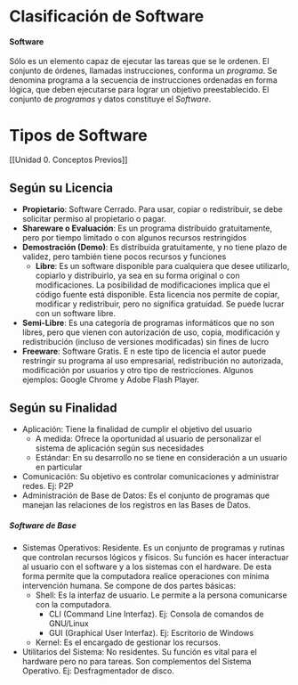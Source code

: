 # Clasificación de Software
#### Software
Sólo es un elemento capaz de ejecutar las tareas que se le ordenen. El conjunto de órdenes, llamadas instrucciones, conforma un _programa_.
Se denomina programa a la secuencia de instrucciones ordenadas en forma lógica, que deben ejecutarse para lograr un objetivo preestablecido. El conjunto de _programas_ y datos constituye el _Software_.

# Tipos de Software
[[Unidad 0. Conceptos Previos]]
## Según su Licencia
- **Propietario**: Software Cerrado. Para usar, copiar o redistribuir, se debe solicitar permiso al propietario o pagar.
- **Shareware o Evaluación**: Es un programa distribuido gratuitamente, pero por tiempo limitado o con algunos recursos restringidos
- **Demostración (Demo)**: Es distribuida gratuitamente, y no tiene plazo de validez, pero también tiene pocos recursos y funciones
	- **Libre**: Es un software disponible para cualquiera que desee utilizarlo, copiarlo y distribuirlo, ya sea en su forma original o con modificaciones. La posibilidad de modificaciones implica que el código fuente está disponible. Esta licencia nos permite de copiar, modificar y redistribuir, pero no significa gratuidad. Se puede lucrar con un software libre.
- **Semi-Libre**: Es una categoría de programas informáticos que no son libres, pero que vienen con autorización de uso, copia, modificación y redistribución (incluso de versiones modificadas) sin fines de lucro
- **Freeware**: Software Gratis. E n este tipo de licencia el autor puede restringir su programa al uso empresarial, redistribución no autorizada, modificación por usuarios y otro tipo de restricciones. Algunos ejemplos: Google Chrome y Adobe Flash Player.
## Según su Finalidad
- Aplicación: Tiene la finalidad de cumplir el objetivo del usuario
	- A medida: Ofrece la oportunidad al usuario de personalizar el sistema de aplicación según sus necesidades
	- Estándar: En su desarrollo no se tiene en consideración a un usuario en particular
- Comunicación: Su objetivo es controlar comunicaciones y administrar redes. Ej: P2P
- Administración de Base de Datos: Es el conjunto de programas que manejan las relaciones de los registros en las Bases de Datos.
##### Software de Base
- Sistemas Operativos: Residente. Es un conjunto de programas y rutinas que controlan recursos lógicos y físicos. Su función es hacer interactuar al usuario con el software y a los sistemas con el hardware. De esta forma permite que la computadora realice operaciones con mínima intervención humana. Se compone de dos partes básicas:
	- Shell: Es la interfaz de usuario. Le permite a la persona comunicarse con la computadora.
		- CLI (Command Line Interfaz). Ej: Consola de comandos de GNU/Linux
		- GUI (Graphical User Interfaz). Ej: Escritorio de Windows
	- Kernel: Es el encargado de gestionar los recursos.
- Utilitarios del Sistema: No residentes. Su función es vital para el hardware pero no para tareas. Son complementos del Sistema Operativo. Ej: Desfragmentador de disco.
